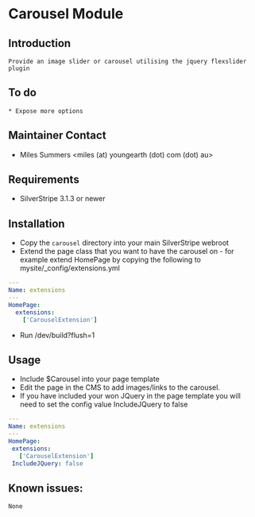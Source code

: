 # Carousel Module

## Introduction

	Provide an image slider or carousel utilising the jquery flexslider plugin

## To do
	* Expose more options

## Maintainer Contact

 * Miles Summers <miles (at) youngearth (dot) com (dot) au>

## Requirements

 * SilverStripe 3.1.3 or newer
 
## Installation

 * Copy the `carousel` directory into your main SilverStripe webroot
 * Extend the page class that you want to have the carousel on - for example extend HomePage by copying the following to mysite/_config/extensions.yml
 
```yaml
---
Name: extensions
---
HomePage:
  extensions:
    ['CarouselExtension']
```

 * Run /dev/build?flush=1

## Usage
 * Include $Carousel into your page template
 * Edit the page in the CMS to add images/links to the carousel.
 * If you have included your won JQuery in the page template you will need to set the config value IncludeJQuery to false
 
 ```yaml
---
Name: extensions
---
HomePage:
  extensions:
    ['CarouselExtension']
  IncludeJQuery: false
```

## Known issues:
	None

